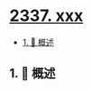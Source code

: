 # [2337. xxx](https://github.com/Tdahuyou/TNotes.leetcode/tree/main/notes/2337.%20xxx)

<!-- region:toc -->

- [1. 📝 概述](#1--概述)

<!-- endregion:toc -->

## 1. 📝 概述
